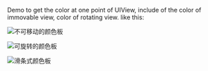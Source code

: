 Demo to get the color at one point of UIView, include of the color of immovable view, color of rotating view. like this:

![不可移动的颜色板][]

![可旋转的颜色板][]

![滑条式颜色板][]


[不可移动的颜色板]: http://7jpr4u.com1.z0.glb.clouddn.com/img/ios-color-panel/ios-immovable-color-panel.png
[可旋转的颜色板]: http://7jpr4u.com1.z0.glb.clouddn.com/img/ios-color-panel/ios-rotary-color-panel.png
[滑条式颜色板]: http://7jpr4u.com1.z0.glb.clouddn.com/img/ios-color-panel/ios-slider-color-panel.png